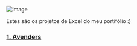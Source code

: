 ![image](https://github.com/user-attachments/assets/e3ad2626-b34c-43df-9a27-45e7388ce448)

Estes são os projetos de Excel do meu portifólio :)

### [1. Avenders]([https://github.com/massis93/Projetos_Analise_Dados/tree/main/SQL/An%C3%A1lise%20Clientes%20Netflix](https://github.com/massis93/Projetos_Analise_Dados/tree/main/Excel/Avengers))

